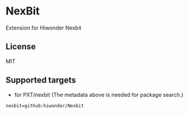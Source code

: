 # NexBit

Extension for Hiwonder Nexbit

## License

MIT

## Supported targets

* for PXT/nexbit
(The metadata above is needed for package search.)

```package
nexbit=github:hiwonder/Nexbit
```

